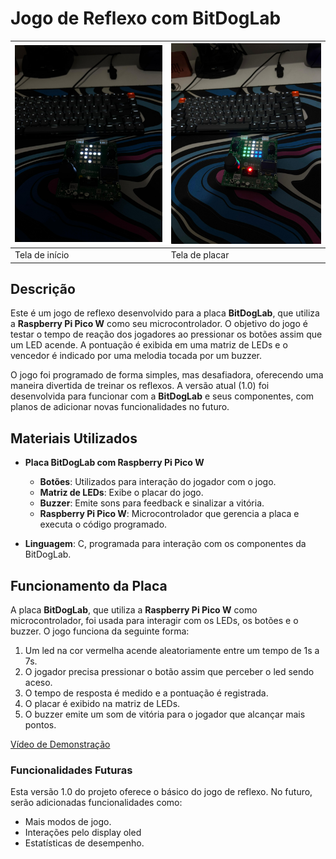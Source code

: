# Jogo de Reflexo com BitDogLab

| ![Tela de início](img/photo1.jpg) | ![Tela de placar](img/photo2.jpg) |
|-----------------------------------|-----------------------------------|
| Tela de início                    | Tela de placar                   |

## Descrição

Este é um jogo de reflexo desenvolvido para a placa **BitDogLab**, que utiliza a **Raspberry Pi Pico W** como seu microcontrolador. O objetivo do jogo é testar o tempo de reação dos jogadores ao pressionar os botões assim que um LED acende. A pontuação é exibida em uma matriz de LEDs e o vencedor é indicado por uma melodia tocada por um buzzer. 

O jogo foi programado de forma simples, mas desafiadora, oferecendo uma maneira divertida de treinar os reflexos. A versão atual (1.0) foi desenvolvida para funcionar com a **BitDogLab** e seus componentes, com planos de adicionar novas funcionalidades no futuro.

## Materiais Utilizados

- **Placa BitDogLab com Raspberry Pi Pico W**
  - **Botões**: Utilizados para interação do jogador com o jogo.
  - **Matriz de LEDs**: Exibe o placar do jogo.
  - **Buzzer**: Emite sons para feedback e sinalizar a vitória.
  - **Raspberry Pi Pico W**: Microcontrolador que gerencia a placa e executa o código programado.

- **Linguagem**: C, programada para interação com os componentes da BitDogLab.

## Funcionamento da Placa

A placa **BitDogLab**, que utiliza a **Raspberry Pi Pico W** como microcontrolador, foi usada para interagir com os LEDs, os botões e o buzzer. O jogo funciona da seguinte forma:
1. Um led na cor vermelha acende aleatoriamente entre um tempo de 1s a 7s.
2. O jogador precisa pressionar o botão assim que perceber o led sendo aceso.
3. O tempo de resposta é medido e a pontuação é registrada.
4. O placar é exibido na matriz de LEDs.
5. O buzzer emite um som de vitória para o jogador que alcançar mais pontos.


[Vídeo de Demonstração](https://youtube.com/shorts/StAe5LxKw-Q?feature=share)

### Funcionalidades Futuras

Esta versão 1.0 do projeto oferece o básico do jogo de reflexo. No futuro, serão adicionadas funcionalidades como:
- Mais modos de jogo.
- Interações pelo display oled
- Estatísticas de desempenho.

